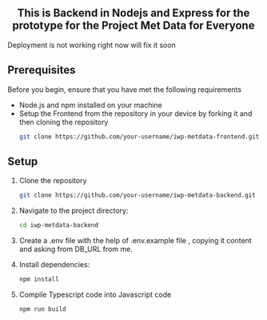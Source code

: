 <h2 align='center'>This is Backend in Nodejs and Express for the prototype for the Project Met Data for Everyone</h2>

Deployment is not working right now will fix it soon

## Prerequisites

Before you begin, ensure that you have met the following requirements

- Node.js and npm installed on your machine
- Setup the Frontend from the repository in your device by forking it and then cloning the repository
  ```bash
  git clone https://github.com/your-username/iwp-metdata-frontend.git
  ```

## Setup

1. Clone the repository
   ```bash
   git clone https://github.com/your-username/iwp-metdata-backend.git
   ```

2. Navigate to the project directory:
   ```bash
   cd iwp-metdata-backend
   ```
   
3. Create a .env file with the help of .env.example file , copying it content and asking from DB_URL from me.

4. Install dependencies:
    ```bash
   npm install
   ```
    
5. Compile Typescript code into Javascript code
    ```bash
   npm run build
   ```